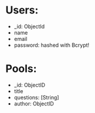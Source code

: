 # Users:
- \_id: ObjectId
- name
- email
- password: hashed with Bcrypt!

# Pools: 
- \_id: ObjectID
- title
- questions: [String]
- author: ObjectID
